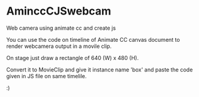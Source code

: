 # AminccCJSwebcam

Web camera using animate cc and create js

You can use the code on timeline of Animate CC canvas document to render webcamera output in a movile clip. 

On stage just draw a rectangle of 640 (W) x 480 (H). 

Convert it to MovieClip and give it instance name 'box' and paste the code given in JS file on same timelile.


:)



